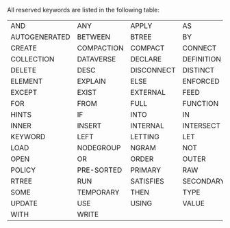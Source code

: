 <!--
 ! Licensed to the Apache Software Foundation (ASF) under one
 ! or more contributor license agreements.  See the NOTICE file
 ! distributed with this work for additional information
 ! regarding copyright ownership.  The ASF licenses this file
 ! to you under the Apache License, Version 2.0 (the
 ! "License"); you may not use this file except in compliance
 ! with the License.  You may obtain a copy of the License at
 !
 !   http://www.apache.org/licenses/LICENSE-2.0
 !
 ! Unless required by applicable law or agreed to in writing,
 ! software distributed under the License is distributed on an
 ! "AS IS" BASIS, WITHOUT WARRANTIES OR CONDITIONS OF ANY
 ! KIND, either express or implied.  See the License for the
 ! specific language governing permissions and limitations
 ! under the License.
 !-->

All reserved keywords are listed in the following table:

|     |     |       |    |     |    |
| ----|-----|-------|----|-----|----|
| AND | ANY | APPLY | AS | ASC | AT |
| AUTOGENERATED | BETWEEN | BTREE | BY | CASE | CLOSED |
| CREATE | COMPACTION | COMPACT | CONNECT | CORRELATE | DATASET |
| COLLECTION | DATAVERSE | DECLARE | DEFINITION | DECLARE | DEFINITION |
| DELETE | DESC | DISCONNECT | DISTINCT | DROP | ELEMENT |
| ELEMENT | EXPLAIN | ELSE | ENFORCED | END | EVERY |
| EXCEPT | EXIST | EXTERNAL | FEED | FILTER | FLATTEN |
| FOR | FROM | FULL | FUNCTION | GROUP | HAVING |
| HINTS | IF | INTO | IN | INDEX | INGESTION |
| INNER | INSERT | INTERNAL | INTERSECT | IS | JOIN |
| KEYWORD | LEFT | LETTING | LET | LIKE | LIMIT |
| LOAD | NODEGROUP | NGRAM | NOT | OFFSET | ON |
| OPEN | OR | ORDER | OUTER | OUTPUT | PATH |
| POLICY | PRE-SORTED | PRIMARY | RAW | REFRESH | RETURN |
| RTREE | RUN | SATISFIES | SECONDARY | SELECT | SET |
| SOME | TEMPORARY | THEN | TYPE | UNKNOWN | UNNEST |
| UPDATE | USE | USING | VALUE | WHEN | WHERE |
| WITH | WRITE |     |     |     |     |

